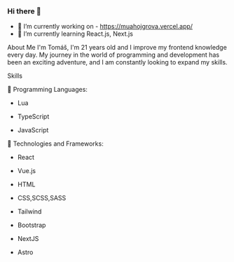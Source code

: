 ### Hi there 👋

- 🔭 I’m currently working on - https://muahojgrova.vercel.app/ 
- 🌱 I’m currently learning React.js, Next.js


About Me
I'm Tomáš, I'm 21 years old and I improve my frontend knowledge every day. My journey in the world of programming and development has been an exciting adventure, and I am constantly looking to expand my skills.




Skills

🌟 Programming Languages:

- Lua

- TypeScript

- JavaScript

🌟 Technologies and Frameworks:

- React

- Vue.js

- HTML

- CSS,SCSS,SASS

- Tailwind

- Bootstrap

- NextJS

- Astro
